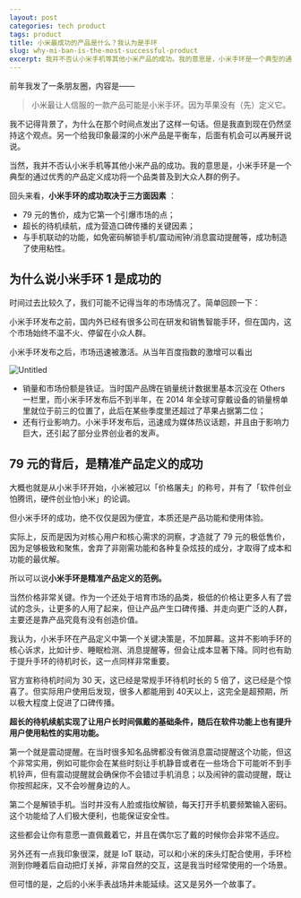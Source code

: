 ```yaml
---
layout: post
categories: tech product
tags: product
title: 小米最成功的产品是什么？我认为是手环
slug: why-mi-ban-is-the-most-successful-product
excerpt: 我并不否认小米手机等其他小米产品的成功。我的意思是，小米手环是一个典型的通过优秀的产品定义成功将一个品类普及到大众人群的例子。
---
```


前年我发了一条朋友圈，内容是——

> 小米最让人信服的一款产品可能是小米手环。因为苹果没有（先）定义它。

我不记得背景了，为什么在那个时间点发出了这样一句话。但是我直到现在仍然坚持这个观点。另一个给我印象最深的小米产品是平衡车，后面有机会可以再展开说说。

当然，我并不否认小米手机等其他小米产品的成功。我的意思是，小米手环是一个典型的通过优秀的产品定义成功将一个品类普及到大众人群的例子。

回头来看，**小米手环的成功取决于三方面因素** ：

- 79 元的售价，成为它第一个引爆市场的点；
- 超长的待机续航，成为营造口碑传播的关键因素；
- 与手机联动的功能，如免密码解锁手机/震动闹钟/消息震动提醒等，成功制造了使用粘性。

## 为什么说小米手环 1 是成功的

时间过去比较久了，我们可能不记得当年的市场情况了。简单回顾一下：

小米手环发布之前，国内外已经有很多公司在研发和销售智能手环，但在国内，这个市场始终不温不火、停留在小众人群。

小米手环发布之后，市场迅速被激活。从当年百度指数的激增可以看出

![Untitled](https://prod-files-secure.s3.us-west-2.amazonaws.com/be51c9db-2b17-450c-911f-90586f6e086f/300376b0-6e97-42b6-ae35-5764e05066a6/Untitled.png)

- 销量和市场份额是铁证。当时国产品牌在销量统计数据里基本沉没在 Others 一栏里，而小米手环发布后不到半年，在 2014 年全球可穿戴设备的销量榜单里就位于前三的位置了，此后在某些季度里还超过了苹果占据第二位；
- 还有行业影响力。小米手环发布后，迅速成为媒体热议话题，并且由于影响力巨大，还引起了部分业界创业者的发声。

## 79 元的背后，是精准产品定义的成功

大概也就是从小米手环开始，小米被冠以「价格屠夫」的称号，并有了「软件创业怕腾讯，硬件创业怕小米」的论调。

但小米手环的成功，绝不仅仅是因为便宜，本质还是产品功能和使用体验。

实际上，反而是因为对核心用户和核心需求的洞察，才造就了 79 元的极低售价，因为足够极致和聚焦，舍弃了非刚需功能和各种复杂炫技的成分，才取得了成本和功能的最优解。

所以可以说**小米手环是精准产品定义的范例。**

当然价格非常关键。作为一个还处于培育市场的品类，极低的价格让更多人有了尝试的念头，让更多的人用了起来，但让产品产生口碑传播、并走向更广泛的人群，主要还是靠产品究竟有没有创造价值。

我认为，小米手环在产品定义中第一个关键决策是，不加屏幕。这并不影响手环的核心诉求，比如计步、睡眠检测、消息提醒等，但会让成本显著下降。同时也有助于提升手环的待机时长，这一点同样非常重要。

官方宣称待机时间为 30 天，这已经是常规手环待机时长的 5 倍了，这已经是个惊喜了。但实际用户使用后发现，很多人都能用到 40天以上，这完全是超预期，所以极大程度上促进了口碑传播。

**超长的待机续航实现了让用户长时间佩戴的基础条件，随后在软件功能上也有提升用户使用粘性的实用功能。**

第一个就是震动提醒。在当时很多知名品牌都没有做消息震动提醒这个功能，但这个非常实用，例如可能你会在某些时刻让手机静音或者在一些场合下可能听不到手机铃声，但有震动提醒就会确保你不会错过手机消息；以及闹钟的震动提醒，既让你按照起床，又不会吵醒身边的人。

第二个是解锁手机。当时并没有人脸或指纹解锁，每天打开手机要频繁输入密码。这个功能给了人们极大便利，也能保证安全性。

这些都会让你有意愿一直佩戴着它，并且在偶尔忘了戴的时候你会非常不适应。

另外还有一点我印象很深，就是 IoT 联动，可以和小米的床头灯配合使用，手环检测到你睡着后自动把灯关掉，非常自然的交互，这是我当时经常使用的一个场景。

但可惜的是，之后的小米手表战场并未能延续。这又是另外一个故事了。
